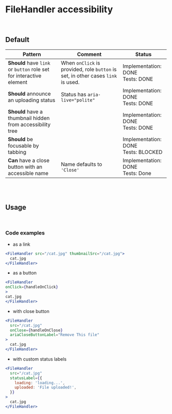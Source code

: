# FileHandler accessibility

<br/>

## Default

| Pattern                                                             | Comment                                                                          | Status                                   |
| ------------------------------------------------------------------- | -------------------------------------------------------------------------------- | ---------------------------------------- |
| **Should** have `link` or `button` role set for interactive element | When `onClick` is provided, role `button` is set, in other cases `link` is used. | Implementation: DONE<br />Tests: DONE    |
| **Should** announce an uploading status                             | Status has `aria-live="polite"`                                                  | Implementation: DONE<br />Tests: DONE    |
| **Should** have a thumbnail hidden from accessibility tree          |                                                                                  | Implementation: DONE<br />Tests: DONE    |
| **Should** be focusable by tabbing                                  |                                                                                  | Implementation: DONE<br />Tests: BLOCKED |
| **Can** have a close button with an accessible name                 | Name defaults to `'Close'`                                                       | Implementation: DONE<br />Tests: Done    |

<br/>
<br/>

## Usage

<br/>

### Code examples

- as a link

```jsx
<FileHandler src="/cat.jpg" thumbnailSrc="/cat.jpg">
  cat.jpg
</FileHandler>
```

- as a button

<!-- prettier-ignore -->
  ```jsx
<FileHandler
  onClick={handleOnClick}
>
  cat.jpg
</FileHandler>
```

- with close button

```jsx
<FileHandler
  src="/cat.jpg"
  onClose={handleOnClose}
  ariaCloseButtonLabel="Remove This file"
>
  cat.jpg
</FileHandler>
```

- with custom status labels

```jsx
<FileHandler
  src="/cat.jpg"
  statusLabel={{
    loading: 'loading...',
    uploaded: 'File uploaded!',
  }}
>
  cat.jpg
</FileHandler>
```
